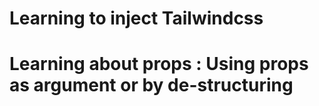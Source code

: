 # Learning to inject Tailwindcss
# Learning about props : Using props as argument or by de-structuring

